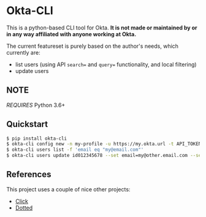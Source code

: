 # Okta-CLI

This is a python-based CLI tool for Okta. **It is not made or maintained by or in any way affiliated with anyone working at Okta.**

The current featureset is purely based on the author's needs, which currently are:

* list users (using API `search=` and `query=` functionality, and local filtering)
* update users

## NOTE

*REQUIRES* Python 3.6+

## Quickstart

```bash
$ pip install okta-cli
$ okta-cli config new -n my-profile -u https://my.okta.url -t API_TOKEN
$ okta-cli users list -f 'email eq "my@email.com"'
$ okta-cli users update id012345678 --set email=my@other.email.com --set phone=01234/5678
```

## References

This project uses a couple of nice other projects:

* [Click](https://click.palletsprojects.com)
* [Dotted](https://pypi.org/project/dotted/)
